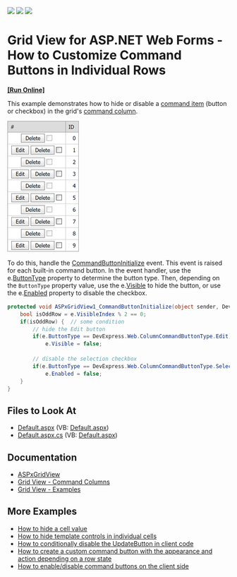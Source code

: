 <!-- default badges list -->
![](https://img.shields.io/endpoint?url=https://codecentral.devexpress.com/api/v1/VersionRange/128531502/18.2.4%2B)
[![](https://img.shields.io/badge/Open_in_DevExpress_Support_Center-FF7200?style=flat-square&logo=DevExpress&logoColor=white)](https://supportcenter.devexpress.com/ticket/details/E366)
[![](https://img.shields.io/badge/📖_How_to_use_DevExpress_Examples-e9f6fc?style=flat-square)](https://docs.devexpress.com/GeneralInformation/403183)
<!-- default badges end -->

# Grid View for ASP.NET Web Forms - How to Customize Command Buttons in Individual Rows

<!-- run online -->
**[[Run Online]](https://codecentral.devexpress.com/e366/)**
<!-- run online end -->


This example demonstrates how to hide or disable a [command item](https://docs.devexpress.com/AspNet/3689/components/grid-view/visual-elements/command-item) (button or checkbox) in the grid's [command column](https://docs.devexpress.com/AspNet/3701/components/grid-view/concepts/data-representation-basics/columns/command-columns?p=netframework).

![A grid with command buttons](images/grid-with-command-buttons.png)

To do this, handle the [CommandButtonInitialize](https://docs.devexpress.com/AspNet/DevExpress.Web.ASPxGridView.CommandButtonInitialize) event. This event is raised for each built-in command button. In the event handler, use the e.[ButtonType](https://docs.devexpress.com/AspNet/DevExpress.Web.ASPxGridViewCommandButtonEventArgs.ButtonType) property to determine the button type. Then, depending on the `ButtonType` property value, use the e.[Visible](https://docs.devexpress.com/AspNet/DevExpress.Web.ASPxGridCommandButtonEventArgs.Visible) to hide the button, or use the e.[Enabled](https://docs.devexpress.com/AspNet/DevExpress.Web.ASPxGridCommandButtonEventArgs.Enabled) property to disable the checkbox.

```cs
protected void ASPxGridView1_CommandButtonInitialize(object sender, DevExpress.Web.ASPxGridViewCommandButtonEventArgs e) {
    bool isOddRow = e.VisibleIndex % 2 == 0;
    if(isOddRow) {  // some condition
        // hide the Edit button
        if(e.ButtonType == DevExpress.Web.ColumnCommandButtonType.Edit)
            e.Visible = false;

        // disable the selection checkbox
        if(e.ButtonType == DevExpress.Web.ColumnCommandButtonType.SelectCheckbox)
            e.Enabled = false;
    }
}
```

## Files to Look At

* [Default.aspx](./CS/HideCommandButtons/Default.aspx) (VB: [Default.aspx](./VB/HideCommandButtons/Default.aspx))
* [Default.aspx.cs](./CS/HideCommandButtons/Default.aspx.cs) (VB: [Default.aspx](./VB/HideCommandButtons/Default.aspx))

## Documentation

* [ASPxGridView](https://docs.devexpress.com/AspNet/DevExpress.Web.ASPxGridView)
* [Grid View - Command Columns](https://docs.devexpress.com/AspNet/3701/components/grid-view/concepts/data-representation-basics/columns/command-columns)
* [Grid View - Examples](https://docs.devexpress.com/AspNet/3768/components/grid-view/examples)

## More Examples

* [How to hide a cell value](https://github.com/DevExpress-Examples/how-to-hide-a-cell-value-e365)
* [How to hide template controls in individual cells](https://github.com/DevExpress-Examples/how-to-hide-template-controls-in-individual-cells-e1385)
* [How to conditionally disable the UpdateButton in client code](https://github.com/DevExpress-Examples/how-to-conditionally-disable-the-updatebutton-in-client-code-e450)
* [How to create a custom command button with the appearance and action depending on a row state](https://github.com/DevExpress-Examples/how-to-create-a-custom-command-button-with-the-appearance-and-action-depending-on-a-row-state-e1246)
* [How to enable/disable command buttons on the client side](https://github.com/DevExpress-Examples/how-to-enable-disable-command-buttons-on-the-client-side-e2345)
